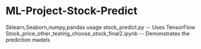 # ML-Project-Stock-Predict
Sklearn,Seaborn,numpy,pandas usage
stock_predict.py -- Uses TensorFlow 
Stock_price_other_testing_choose_stock_final2.ipynb -- Demonstrates the prediction madels
